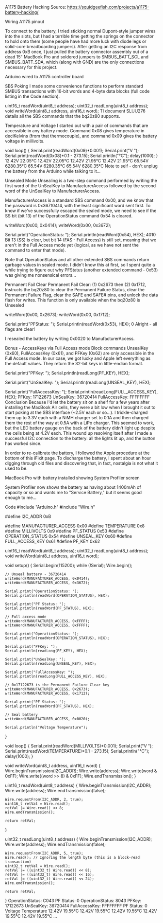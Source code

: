 A1175 Battery Hacking
Source: https://squidgeefish.com/projects/a1175-battery-hacking/

Wiring
A1175 pinout

To connect to the battery, I tried sticking normal Dupont-style jumper wires into the slots, but I had a terrible time getting the springs on the connector to hold onto them (some people have had more luck with diode legs or solid-core breadboarding jumpers). After getting an I2C response from address 0xB once, I just pulled the battery connector assembly out of a dead 15" MacBook Pro and soldered jumpers to SMBUS_BATT_SCL and SMBUS_BATT_SDA, which (along with GND) are the only connections necessary for this project.

Arduino wired to A1175 controller board

SBS Poking
I made some convenience functions to perform standard SMBUS transactions with 16-bit words and 4-byte data blocks (full code listing in the Code section).

uint16_t readWord(uint8_t address);
uint32_t readLong(uint8_t address);
void writeWord(uint8_t address, uint16_t word);
TI document SLUU276 details all the SBS commands that the bq20z80 supports.

Temperature and Voltage
I started out with a pair of commands that are accessible in any battery mode.
Command 0x08 gives temperature in deciKelvins (from that thermocouple), and command 0x09 gives the battery voltage in millivolts.

void loop() {
    Serial.print(readWord(0x09)*0.001);
    Serial.print("V  ");
    Serial.print(readWord(0x08)*0.1 - 273.15);
    Serial.println("°C");
    delay(1000);
}
12.42V  22.05°C
12.42V  22.05°C
12.42V  21.95°C
12.42V  21.95°C
65.54V  6280.35°C
65.54V  6280.35°C
65.54V  6280.35°C
Note to self - don't unplug the battery from the Arduino while talking to it...

Unsealed Mode
Unsealing is a two-step command performed by writing the first word of the UnSealKey to ManufacturerAccess followed by the second word of the UnSealKey to ManufacturerAccess.

ManufacturerAccess is a standard SBS command 0x00, and we know that the password is 0x36710414, with the least significant word sent first.
To know if we've successfully escaped the sealed mode, we need to see if the SS bit (bit 13) of the OperationStatus command 0x54 is cleared.

writeWord(0x00, 0x0414);
writeWord(0x00, 0x3672);

Serial.print("OperationStatus: ");
Serial.println(readWord(0x54), HEX);
4010
Bit 13 (SS) is clear, but bit 14 (FAS - Full Access) is still set, meaning that we aren't in the Full Access mode yet (logical, as we have not sent the command to enter that mode).

Note that OperationStatus and all other extended SBS commands return garbage values in sealed mode. I didn't know this at first, so I spent quite a while trying to figure out why PFStatus (another extended command - 0x53) was giving me nonsensical errors...

Permanent Fail Clear
Permanent Fail Clear: (1) 0x2673 then (2) 0x1712, Instructs the bq20z80 to clear the Permanent Failure Status, clear the Permanent Failure Flag, clear the SAFE and SAFE# pins, and unlock the data flash for writes.
This function is only available when the bq20z80 is Unsealed

writeWord(0x00, 0x2673);
writeWord(0x00, 0x1712);

Serial.print("PFStatus: ");
Serial.println(readWord(0x53), HEX);
0
Alright - all flags are clear!

I resealed the battery by writing 0x0020 to ManufacturerAccess.

Bonus - AccessKeys via Full Access mode
Block commands UnsealKey (0x60), FullAccessKey (0x61), and PFKey (0x62) are only accessible in the Full Access mode. In our case, we got lucky and Apple left everything as the default values. They return the 32-bit keys in little-endian format.

Serial.print("PFKey: ");
Serial.println(readLong(PF_KEY), HEX);

Serial.print("UnSealKey: ");
Serial.println(readLong(UNSEAL_KEY), HEX);

Serial.print("FullAccessKey: ");
Serial.println(readLong(FULL_ACCESS_KEY), HEX);
PFKey: 17122673
UnSealKey: 36720414
FullAccessKey: FFFFFFFF
Conclusion
Because I'd let the battery sit on a shelf for a few years after installing the MacBook Air cells, they were a bit low when I brought it out to start poking at the SBS interface (~2.5V each or so...). I trickle-charged them up to 3.3V each with a NiMH charger set to 0.1A and then charged them the rest of the way at 0.5A with a LiPo charger. This seemed to work, but the LED battery gauge on the back of the battery didn't light up despite the cells being at 4.2V each. This wound up resolving itself after I made a successful I2C connection to the battery: all the lights lit up, and the button has worked since.

In order to re-calibrate the battery, I followed the Apple procedure at the bottom of this iFixit page. To discharge the battery, I spent about an hour digging through old files and discovering that, in fact, nostalgia is not what it used to be.

MacBook Pro with battery installed showing System Profiler screen

System Profiler now shows the battery as having about 1400mAh of capacity or so and wants me to "Service Battery," but it seems good enough to me...

Code
#include "Arduino.h"
#include "Wire.h"

#define I2C_ADDR 0xB

#define MANUFACTURER_ACCESS 0x00
#define TEMPERATURE 0x8
#define MILLIVOLTS 0x9
#define PF_STATUS 0x53
#define OPERATION_STATUS 0x54
#define UNSEAL_KEY 0x60
#define FULL_ACCESS_KEY 0x61
#define PF_KEY 0x62

uint16_t readWord(uint8_t address);
uint32_t readLong(uint8_t address);
void writeWord(uint8_t address, uint16_t word);

void setup()
{
    Serial.begin(115200);
    while (!Serial);
    Wire.begin();

    // Unseal battery - 36720414
    writeWord(MANUFACTURER_ACCESS, 0x0414);
    writeWord(MANUFACTURER_ACCESS, 0x3672); 

    Serial.print("OperationStatus: ");
    Serial.println(readWord(OPERATION_STATUS), HEX);

    Serial.print("PF Status: ");
    Serial.println(readWord(PF_STATUS), HEX);

    // Full access mode
    writeWord(MANUFACTURER_ACCESS, 0xFFFF);
    writeWord(MANUFACTURER_ACCESS, 0xFFFF);
    
    Serial.print("OperationStatus: ");
    Serial.println(readWord(OPERATION_STATUS), HEX);

    Serial.print("PFKey: ");
    Serial.println(readLong(PF_KEY), HEX);

    Serial.print("UnSealKey: ");
    Serial.println(readLong(UNSEAL_KEY), HEX);

    Serial.print("FullAccessKey: ");
    Serial.println(readLong(FULL_ACCESS_KEY), HEX);

    // 0x17122673 is the Permanent Failure Clear key
    writeWord(MANUFACTURER_ACCESS, 0x2673);
    writeWord(MANUFACTURER_ACCESS, 0x1712);

    Serial.print("PF Status: ");
    Serial.println(readWord(PF_STATUS), HEX);

    // Seal battery
    writeWord(MANUFACTURER_ACCESS, 0x0020);

    Serial.println("Voltage Temperature");
}

void loop()
{
    Serial.print(readWord(MILLIVOLTS)*0.001);
    Serial.print("V  ");
    Serial.print(readWord(TEMPERATURE)*0.1 - 273.15);
    Serial.println("°C");
    delay(1000);
}

void writeWord(uint8_t address, uint16_t word)
{
    Wire.beginTransmission(I2C_ADDR);
    Wire.write(address);
    Wire.write(word & 0xFF);
    Wire.write((word >> 8) & 0xFF);
    Wire.endTransmission();
}

uint16_t readWord(uint8_t address)
{
    Wire.beginTransmission(I2C_ADDR);
    Wire.write(address);
    Wire.endTransmission(false);

    Wire.requestFrom(I2C_ADDR, 2, true);
    uint16_t retVal = Wire.read();
    retVal |= Wire.read() << 8;
    Wire.endTransmission();

    return retVal;
}

uint32_t readLong(uint8_t address)
{
    Wire.beginTransmission(I2C_ADDR);
    Wire.write(address);
    Wire.endTransmission(false);

    Wire.requestFrom(I2C_ADDR, 5, true);
    Wire.read(); // Ignoring the length byte (this is a block-read transaction)
    uint32_t retVal = Wire.read();
    retVal |= ((uint32_t) Wire.read() << 8);
    retVal |= ((uint32_t) Wire.read() << 16);
    retVal |= ((uint32_t) Wire.read() << 24);
    Wire.endTransmission();

    return retVal;
}
OperationStatus: C043
PF Status: 0
OperationStatus: 8043
PFKey: 17122673
UnSealKey: 36720414
FullAccessKey: FFFFFFFF
PF Status: 0
Voltage Temperature
12.42V  19.55°C
12.42V  19.55°C
12.42V  19.55°C
12.42V  19.55°C
12.42V  19.55°C
...
